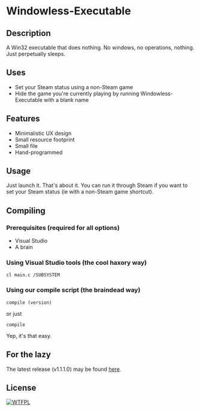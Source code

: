 # Windowless-Executable

## Description

A Win32 executable that does nothing. No windows, no operations, nothing. Just perpetually sleeps.

## Uses
- Set your Steam status using a non-Steam game
- Hide the game you're currently playing by running Windowless-Executable with a blank name

## Features
- Minimalistic UX design
- Small resource footprint
- Small file
- Hand-programmed

## Usage

Just launch it. That's about it. You can run it through Steam if you want to set your Steam status (ie with a non-Steam game shortcut).

## Compiling

### Prerequisites (required for all options)

- Visual Studio
- A brain

### Using Visual Studio tools (the cool haxory way)

```
cl main.c /SUBSYSTEM
```

### Using our compile script (the braindead way)

```
compile (version)
```

or just

```
compile
```

Yep, it's that easy.

## For the lazy

The latest release (v1.1.1.0) may be found [here](https://github.com/BytewaveMLP/Windowless-Executable/releases/download/v1.0.0.0/Windowless-Executable-1.1.1.0.exe).

## License

[![WTFPL](http://www.wtfpl.net/wp-content/uploads/2012/12/wtfpl-badge-1.png)](http://www.wtfpl.net/)
